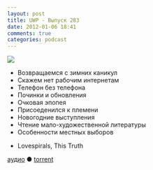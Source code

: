 ```yaml
---
layout: post
title: UWP - Выпуск 283
date: 2012-01-06 18:41
comments: true
categories: podcast
---
```

![](https://podcast.umputun.com/images/uwp/uwp283.jpg)




- Возвращаемся с зимних каникул
- Скажем нет рабочим интернетам
- Телефон без телефона
- Починки и обновления
- Очковая эпопея
- Присоеденился к племени
- Новогодние выступления
- Чтение мало-художественной литературы
- Особенности местных выборов

* Lovespirals, This Truth

[аудио](https://podcast.umputun.com/media/ump_podcast283.mp3) ● [torrent](http://archive.rucast.net/uwp/media/ump_podcast283.mp3.torrent)


<audio src="https://podcast.umputun.com/media/ump_podcast283.mp3" preload="none">

